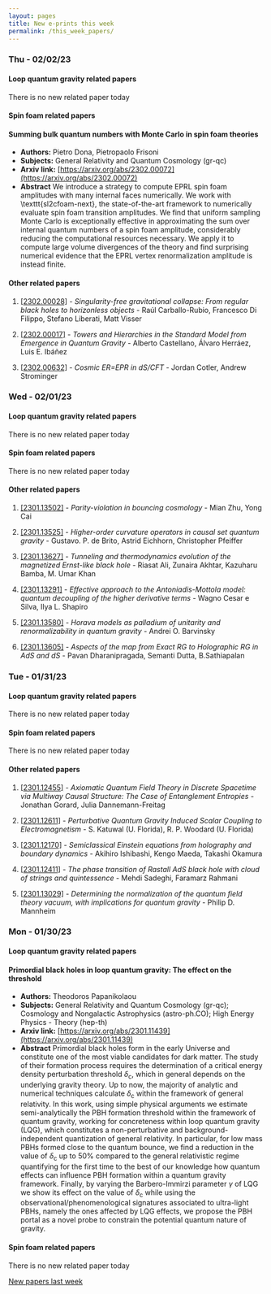 ```yaml
---
layout: pages
title: New e-prints this week
permalink: /this_week_papers/
---
```




### Thu - 02/02/23

#### Loop quantum gravity related papers

There is no new related paper today 

#### Spin foam related papers

#### **Summing bulk quantum numbers with Monte Carlo in spin foam theories**
 - **Authors:** Pietro Dona, Pietropaolo Frisoni
 - **Subjects:** General Relativity and Quantum Cosmology (gr-qc)
 - **Arxiv link:** [https://arxiv.org/abs/2302.00072](https://arxiv.org/abs/2302.00072)
 - **Abstract**
 We introduce a strategy to compute EPRL spin foam amplitudes with many internal faces numerically. We work with \texttt{sl2cfoam-next}, the state-of-the-art framework to numerically evaluate spin foam transition amplitudes. We find that uniform sampling Monte Carlo is exceptionally effective in approximating the sum over internal quantum numbers of a spin foam amplitude, considerably reducing the computational resources necessary. We apply it to compute large volume divergences of the theory and find surprising numerical evidence that the EPRL vertex renormalization amplitude is instead finite. 



#### Other related papers

1. [[2302.00028]](https://arxiv.org/abs/2302.00028) - *Singularity-free gravitational collapse: From regular black holes to  horizonless objects* - Raúl Carballo-Rubio, Francesco Di Filippo, Stefano Liberati, Matt Visser

1. [[2302.00017]](https://arxiv.org/abs/2302.00017) - *Towers and Hierarchies in the Standard Model from Emergence in Quantum  Gravity* - Alberto Castellano, Álvaro Herráez, Luis E. Ibáñez

1. [[2302.00632]](https://arxiv.org/abs/2302.00632) - *Cosmic ER=EPR in dS/CFT* - Jordan Cotler, Andrew Strominger



### Wed - 02/01/23

#### Loop quantum gravity related papers

There is no new related paper today 

#### Spin foam related papers

There is no new related paper today 



#### Other related papers

1. [[2301.13502]](https://arxiv.org/abs/2301.13502) - *Parity-violation in bouncing cosmology* - Mian Zhu, Yong Cai

1. [[2301.13525]](https://arxiv.org/abs/2301.13525) - *Higher-order curvature operators in causal set quantum gravity* - Gustavo. P. de Brito, Astrid Eichhorn, Christopher Pfeiffer

1. [[2301.13627]](https://arxiv.org/abs/2301.13627) - *Tunneling and thermodynamics evolution of the magnetized Ernst-like  black hole* - Riasat Ali, Zunaira Akhtar, Kazuharu Bamba, M. Umar Khan

1. [[2301.13291]](https://arxiv.org/abs/2301.13291) - *Effective approach to the Antoniadis-Mottola model: quantum decoupling  of the higher derivative terms* - Wagno Cesar e Silva, Ilya L. Shapiro

1. [[2301.13580]](https://arxiv.org/abs/2301.13580) - *Horava models as palladium of unitarity and renormalizability in quantum  gravity* - Andrei O. Barvinsky

1. [[2301.13605]](https://arxiv.org/abs/2301.13605) - *Aspects of the map from Exact RG to Holographic RG in AdS and dS* - Pavan Dharanipragada, Semanti Dutta, B.Sathiapalan



### Tue - 01/31/23

#### Loop quantum gravity related papers

There is no new related paper today 

#### Spin foam related papers

There is no new related paper today 



#### Other related papers

1. [[2301.12455]](https://arxiv.org/abs/2301.12455) - *Axiomatic Quantum Field Theory in Discrete Spacetime via Multiway Causal  Structure: The Case of Entanglement Entropies* - Jonathan Gorard, Julia Dannemann-Freitag

1. [[2301.12611]](https://arxiv.org/abs/2301.12611) - *Perturbative Quantum Gravity Induced Scalar Coupling to Electromagnetism* - S. Katuwal (U. Florida), R. P. Woodard (U. Florida)

1. [[2301.12170]](https://arxiv.org/abs/2301.12170) - *Semiclassical Einstein equations from holography and boundary dynamics* - Akihiro Ishibashi, Kengo Maeda, Takashi Okamura

1. [[2301.12411]](https://arxiv.org/abs/2301.12411) - *The phase transition of Rastall AdS black hole with cloud of strings and  quintessence* - Mehdi Sadeghi, Faramarz Rahmani

1. [[2301.13029]](https://arxiv.org/abs/2301.13029) - *Determining the normalization of the quantum field theory vacuum, with  implications for quantum gravity* - Philip D. Mannheim



### Mon - 01/30/23

#### Loop quantum gravity related papers

#### **Primordial black holes in loop quantum gravity: The effect on the  threshold**
 - **Authors:** Theodoros Papanikolaou
 - **Subjects:** General Relativity and Quantum Cosmology (gr-qc); Cosmology and Nongalactic Astrophysics (astro-ph.CO); High Energy Physics - Theory (hep-th)
 - **Arxiv link:** [https://arxiv.org/abs/2301.11439](https://arxiv.org/abs/2301.11439)
 - **Abstract**
 Primordial black holes form in the early Universe and constitute one of the most viable candidates for dark matter. The study of their formation process requires the determination of a critical energy density perturbation threshold $\delta_\mathrm{c}$, which in general depends on the underlying gravity theory. Up to now, the majority of analytic and numerical techniques calculate $\delta_\mathrm{c}$ within the framework of general relativity. In this work, using simple physical arguments we estimate semi-analytically the PBH formation threshold within the framework of quantum gravity, working for concreteness within loop quantum gravity (LQG), which constitutes a non-perturbative and background-independent quantization of general relativity. In particular, for low mass PBHs formed close to the quantum bounce, we find a reduction in the value of $\delta_\mathrm{c}$ up to $50\%$ compared to the general relativistic regime quantifying for the first time to the best of our knowledge how quantum effects can influence PBH formation within a quantum gravity framework. Finally, by varying the Barbero-Immirzi parameter $\gamma$ of LQG we show its effect on the value of $\delta_\mathrm{c}$ while using the observational/phenomenological signatures associated to ultra-light PBHs, namely the ones affected by LQG effects, we propose the PBH portal as a novel probe to constrain the potential quantum nature of gravity. 

#### Spin foam related papers

There is no new related paper today 




[New papers last week]({{site.url}}/archived/weekly/pre-prints/2023/01/30/archived_weekly_papers.html)